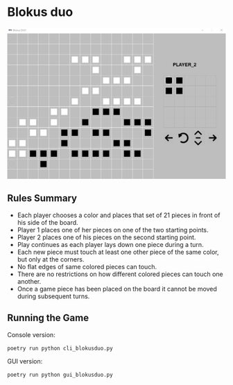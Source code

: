 # Blokus duo

![blokus-duo](screenshot.png)

## Rules Summary

- Each player chooses a color and places that set of 21 pieces in front of his side of the board.
- Player 1 places one of her pieces on one of the two starting points.
- Player 2 places one of his pieces on the second starting point. 
- Play continues as each player lays down one piece during a turn. 
- Each new piece must touch at least one other piece of the same color, but only at the corners.
- No flat edges of same colored pieces can touch.
- There are no restrictions on how different colored pieces can touch one another.
- Once a game piece has been placed on the board it cannot be moved during subsequent turns.


## Running the Game

Console version:

```shell
poetry run python cli_blokusduo.py
```

GUI version:

```shell
poetry run python gui_blokusduo.py
```

